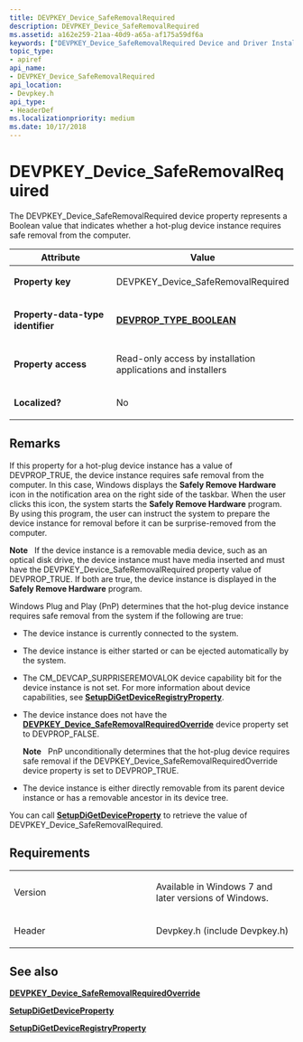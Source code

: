 ```yaml
---
title: DEVPKEY_Device_SafeRemovalRequired
description: DEVPKEY_Device_SafeRemovalRequired
ms.assetid: a162e259-21aa-40d9-a65a-af175a59df6a
keywords: ["DEVPKEY_Device_SafeRemovalRequired Device and Driver Installation"]
topic_type:
- apiref
api_name:
- DEVPKEY_Device_SafeRemovalRequired
api_location:
- Devpkey.h
api_type:
- HeaderDef
ms.localizationpriority: medium
ms.date: 10/17/2018
---
```


# DEVPKEY_Device_SafeRemovalRequired


The DEVPKEY_Device_SafeRemovalRequired device property represents a Boolean value that indicates whether a hot-plug device instance requires safe removal from the computer.

<table>
<colgroup>
<col width="50%" />
<col width="50%" />
</colgroup>
<thead>
<tr>
<th>Attribute</th>
<th>Value</th>
</tr>
</thead>
<tbody>
<tr class="odd">
<td align="left"><p><strong>Property key</strong></p></td>
<td align="left"><p>DEVPKEY_Device_SafeRemovalRequired</p></td>
</tr>
<tr class="even">
<td align="left"><p><strong>Property-data-type identifier</strong></p></td>
<td align="left"><p><a href="devprop-type-boolean.md" data-raw-source="[&lt;strong&gt;DEVPROP_TYPE_BOOLEAN&lt;/strong&gt;](devprop-type-boolean.md)"><strong>DEVPROP_TYPE_BOOLEAN</strong></a></p></td>
</tr>
<tr class="odd">
<td align="left"><p><strong>Property access</strong></p></td>
<td align="left"><p>Read-only access by installation applications and installers</p></td>
</tr>
<tr class="even">
<td align="left"><p><strong>Localized?</strong></p></td>
<td align="left"><p>No</p></td>
</tr>
</tbody>
</table>

 

Remarks
-------

If this property for a hot-plug device instance has a value of DEVPROP_TRUE, the device instance requires safe removal from the computer. In this case, Windows displays the **Safely Remove Hardware** icon in the notification area on the right side of the taskbar. When the user clicks this icon, the system starts the **Safely Remove Hardware** program. By using this program, the user can instruct the system to prepare the device instance for removal before it can be surprise-removed from the computer.

**Note**   If the device instance is a removable media device, such as an optical disk drive, the device instance must have media inserted and must have the DEVPKEY_Device_SafeRemovalRequired property value of DEVPROP_TRUE. If both are true, the device instance is displayed in the **Safely Remove Hardware** program.

 

Windows Plug and Play (PnP) determines that the hot-plug device instance requires safe removal from the system if the following are true:

-   The device instance is currently connected to the system.

-   The device instance is either started or can be ejected automatically by the system.

-   The CM_DEVCAP_SURPRISEREMOVALOK device capability bit for the device instance is not set. For more information about device capabilities, see [**SetupDiGetDeviceRegistryProperty**](/windows/desktop/api/setupapi/nf-setupapi-setupdigetdeviceregistrypropertya).

-   The device instance does not have the [**DEVPKEY_Device_SafeRemovalRequiredOverride**](devpkey-device-saferemovalrequiredoverride.md) device property set to DEVPROP_FALSE.

    **Note**   PnP unconditionally determines that the hot-plug device requires safe removal if the DEVPKEY_Device_SafeRemovalRequiredOverride device property is set to DEVPROP_TRUE.

     

-   The device instance is either directly removable from its parent device instance or has a removable ancestor in its device tree.

You can call [**SetupDiGetDeviceProperty**](/windows/desktop/api/setupapi/nf-setupapi-setupdigetdevicepropertyw) to retrieve the value of DEVPKEY_Device_SafeRemovalRequired.

Requirements
------------

<table>
<colgroup>
<col width="50%" />
<col width="50%" />
</colgroup>
<tbody>
<tr class="odd">
<td align="left"><p>Version</p></td>
<td align="left"><p>Available in Windows 7 and later versions of Windows.</p></td>
</tr>
<tr class="even">
<td align="left"><p>Header</p></td>
<td align="left">Devpkey.h (include Devpkey.h)</td>
</tr>
</tbody>
</table>

## See also


[**DEVPKEY_Device_SafeRemovalRequiredOverride**](devpkey-device-saferemovalrequiredoverride.md)

[**SetupDiGetDeviceProperty**](/windows/desktop/api/setupapi/nf-setupapi-setupdigetdevicepropertyw)

[**SetupDiGetDeviceRegistryProperty**](/windows/desktop/api/setupapi/nf-setupapi-setupdigetdeviceregistrypropertya)

 

